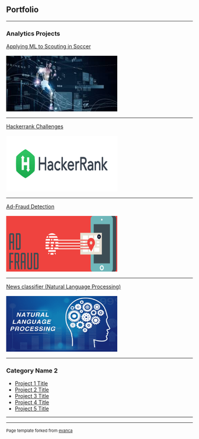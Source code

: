 ## Portfolio

---

### Analytics Projects

[Applying ML to Scouting in Soccer](/pdf/Scouting_Presentation.pdf)
<br><br>
<img src="images/Soccer_thumbnail.jfif?raw=true" width="300" height="150"/>

---
[Hackerrank Challenges](https://github.com/markuswehr/Hackerrank_Practice)
<br><br>
<img src="images/Hackerrank_thumbnail.png?raw=true" width="300" height="150"/>

---
[Ad-Fraud Detection](/pdf/AdFraud_Presentation.pdf)
<br><br>
<img src="images/AdFraud_thumbnail.png?raw=true" width="300" height="150"/>

---
[News classifier (Natural Language Processing)](/pdf/NLP_Presentation.pdf)
<br><br>
<img src="images/NLP_thumbnail.png?raw=true" width="300" height="150"/>

---

### Category Name 2

- [Project 1 Title](http://example.com/)
- [Project 2 Title](http://example.com/)
- [Project 3 Title](http://example.com/)
- [Project 4 Title](http://example.com/)
- [Project 5 Title](http://example.com/)

---




---
<p style="font-size:11px">Page template forked from <a href="https://github.com/evanca/quick-portfolio">evanca</a></p>
<!-- Remove above link if you don't want to attibute -->
